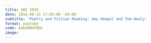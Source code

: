 ```yaml
---
title: SWI 2010
date: 2016-08-15 17:05:00 -04:00
subtitle: 'Poetry and Fiction Reading: Amy Hempel and Tom Healy'
format: youtube
code: Aab9ONnFBQc
image: 
---
```


